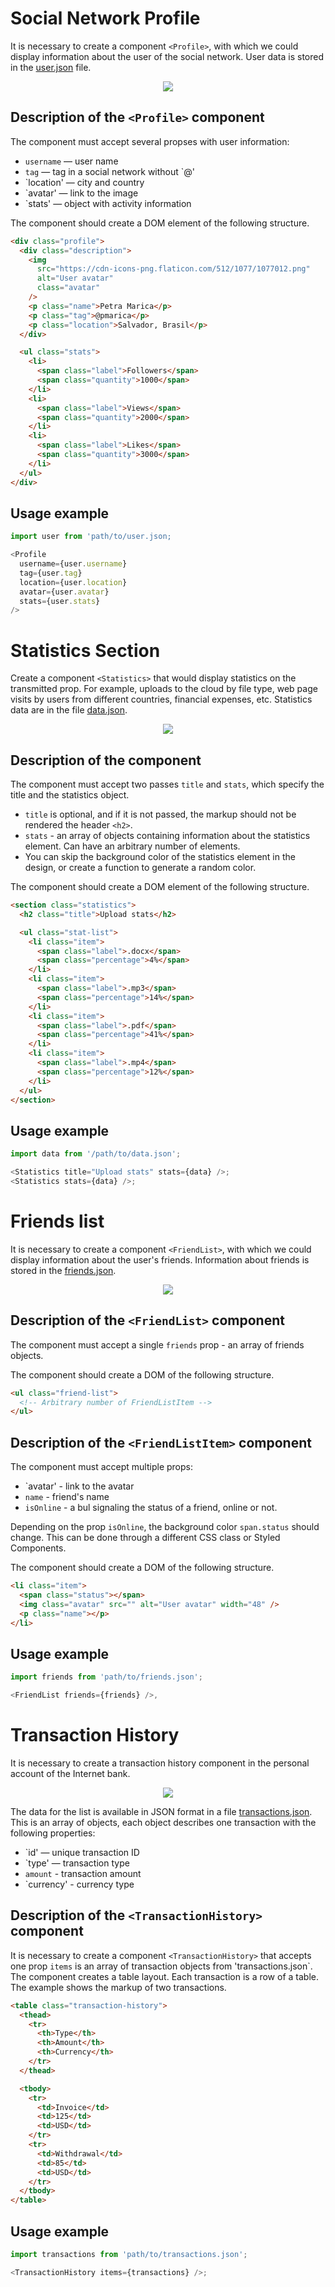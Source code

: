 # Social Network Profile

It is necessary to create a component `<Profile>`, with which we could display
information about the user of the social network. User data is stored in the
[user.json](./src/user.json) file.

<div align="center">
    <img src="https://github.com/AndriiDorohov/goit-react-hw-01-components/blob/main/preview.png"/>
</div>

## Description of the `<Profile>` component

The component must accept several propses with user information:

- `username` — user name
- `tag` — tag in a social network without `@'
- `location' — city and country
- `avatar' — link to the image
- `stats' — object with activity information

The component should create a DOM element of the following structure.

```html
<div class="profile">
  <div class="description">
    <img
      src="https://cdn-icons-png.flaticon.com/512/1077/1077012.png"
      alt="User avatar"
      class="avatar"
    />
    <p class="name">Petra Marica</p>
    <p class="tag">@pmarica</p>
    <p class="location">Salvador, Brasil</p>
  </div>

  <ul class="stats">
    <li>
      <span class="label">Followers</span>
      <span class="quantity">1000</span>
    </li>
    <li>
      <span class="label">Views</span>
      <span class="quantity">2000</span>
    </li>
    <li>
      <span class="label">Likes</span>
      <span class="quantity">3000</span>
    </li>
  </ul>
</div>
```

## Usage example

```js
import user from 'path/to/user.json;

<Profile
  username={user.username}
  tag={user.tag}
  location={user.location}
  avatar={user.avatar}
  stats={user.stats}
/>
```

# Statistics Section

Create a component `<Statistics>` that would display statistics on the
transmitted prop. For example, uploads to the cloud by file type, web page
visits by users from different countries, financial expenses, etc. Statistics
data are in the file [data.json](./src/data.json).

<div align="center">
    <img src="https://github.com/AndriiDorohov/goit-react-hw-01-components/blob/main/preview.jpg"/>
</div>

## Description of the component

The component must accept two passes `title` and `stats`, which specify the
title and the statistics object.

- `title` is optional, and if it is not passed, the markup should not be
  rendered the header `<h2>`.
- `stats` - an array of objects containing information about the statistics
  element. Can have an arbitrary number of elements.
- You can skip the background color of the statistics element in the design, or
  create a function to generate a random color.

The component should create a DOM element of the following structure.

```html
<section class="statistics">
  <h2 class="title">Upload stats</h2>

  <ul class="stat-list">
    <li class="item">
      <span class="label">.docx</span>
      <span class="percentage">4%</span>
    </li>
    <li class="item">
      <span class="label">.mp3</span>
      <span class="percentage">14%</span>
    </li>
    <li class="item">
      <span class="label">.pdf</span>
      <span class="percentage">41%</span>
    </li>
    <li class="item">
      <span class="label">.mp4</span>
      <span class="percentage">12%</span>
    </li>
  </ul>
</section>
```

## Usage example

```js
import data from '/path/to/data.json';

<Statistics title="Upload stats" stats={data} />;
<Statistics stats={data} />;
```

# Friends list

It is necessary to create a component `<FriendList>`, with which we could
display information about the user's friends. Information about friends is
stored in the [friends.json](./src/friends.json).

<div align="center">
    <img src="https://github.com/AndriiDorohov/goit-react-hw-01-components/blob/main/preview2.jpg"/>
</div>

## Description of the `<FriendList>` component

The component must accept a single `friends` prop - an array of friends objects.

The component should create a DOM of the following structure.

```html
<ul class="friend-list">
  <!-- Arbitrary number of FriendListItem -->
</ul>
```

## Description of the `<FriendListItem>` component

The component must accept multiple props:

- `avatar' - link to the avatar
- `name` - friend's name
- `isOnline` - a bul signaling the status of a friend, online or not.

Depending on the prop `isOnline`, the background color `span.status` should
change. This can be done through a different CSS class or Styled Components.

The component should create a DOM of the following structure.

```html
<li class="item">
  <span class="status"></span>
  <img class="avatar" src="" alt="User avatar" width="48" />
  <p class="name"></p>
</li>
```

## Usage example

```js
import friends from 'path/to/friends.json';

<FriendList friends={friends} />,
```

# Transaction History

It is necessary to create a transaction history component in the personal
account of the Internet bank.

<div align="center">
    <img src="https://github.com/AndriiDorohov/goit-react-hw-01-components/blob/main/preview3.jpg"/>
</div>

The data for the list is available in JSON format in a file
[transactions.json](./src/transactions.json). This is an array of objects, each
object describes one transaction with the following properties:

- `id' — unique transaction ID
- `type' — transaction type
- `amount` - transaction amount
- `currency' - currency type

## Description of the `<TransactionHistory>` component

It is necessary to create a component `<TransactionHistory>` that accepts one
prop `items` is an array of transaction objects from 'transactions.json`. The
component creates a table layout. Each transaction is a row of a table. The
example shows the markup of two transactions.

```html
<table class="transaction-history">
  <thead>
    <tr>
      <th>Type</th>
      <th>Amount</th>
      <th>Currency</th>
    </tr>
  </thead>

  <tbody>
    <tr>
      <td>Invoice</td>
      <td>125</td>
      <td>USD</td>
    </tr>
    <tr>
      <td>Withdrawal</td>
      <td>85</td>
      <td>USD</td>
    </tr>
  </tbody>
</table>
```

## Usage example

```js
import transactions from 'path/to/transactions.json';

<TransactionHistory items={transactions} />;
```
